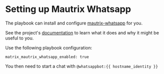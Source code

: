 # Setting up Mautrix Whatsapp

The playbook can install and configure [mautrix-whatsapp](https://github.com/tulir/mautrix-whatsapp) for you.

See the project's [documentation](https://github.com/tulir/mautrix-whatsapp/wiki) to learn what it does and why it might be useful to you.

Use the following playbook configuration:
```
matrix_mautrix_whatsapp_enabled: true
```

You then need to start a chat with `@whatsappbot:{{ hostname_identity }}`

